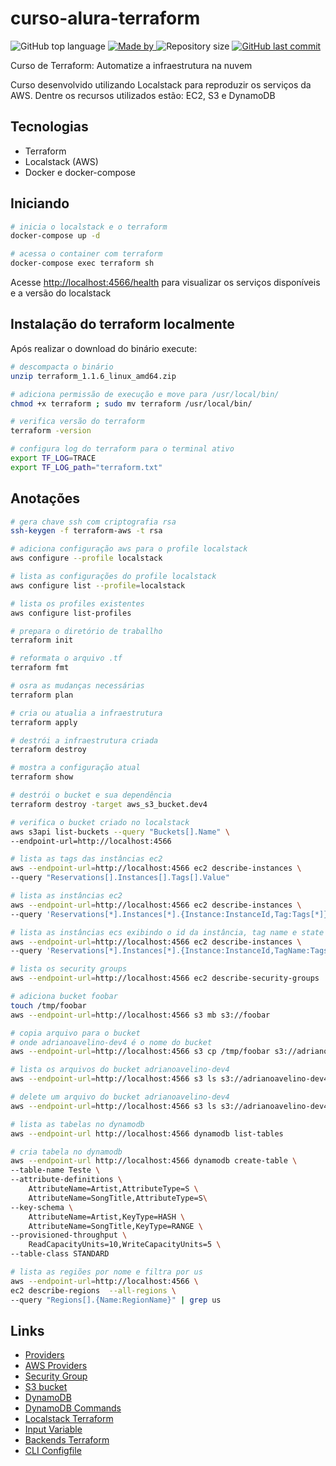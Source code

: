 # curso-alura-terraform
<p>
    <img alt="GitHub top language" src="https://img.shields.io/github/languages/top/my-study-area/curso-alura-terraform">
    <a href="https://github.com/my-study-area">
        <img alt="Made by" src="https://img.shields.io/badge/made%20by-adriano%20avelino-gree">
    </a>
    <img alt="Repository size" src="https://img.shields.io/github/repo-size/my-study-area/curso-alura-terraform">
    <a href="https://github.com/EliasGcf/readme-template/commits/master">
    <img alt="GitHub last commit" src="https://img.shields.io/github/last-commit/my-study-area/curso-alura-terraform">
    </a>
</p>

Curso de Terraform: Automatize a infraestrutura na nuvem

Curso desenvolvido utilizando Localstack para reproduzir os serviços da AWS. Dentre os recursos utilizados estão: EC2, S3 e DynamoDB
## Tecnologias
- Terraform
- Localstack (AWS)
- Docker e docker-compose 

## Iniciando
```bash
# inicia o localstack e o terraform
docker-compose up -d

# acessa o container com terraform
docker-compose exec terraform sh
```
Acesse [http://localhost:4566/health](http://localhost:4566/health) para visualizar os serviços disponíveis e a versão do localstack

## Instalação do terraform localmente
Após realizar o download do binário execute:
```bash
# descompacta o binário
unzip terraform_1.1.6_linux_amd64.zip

# adiciona permissão de execução e move para /usr/local/bin/
chmod +x terraform ; sudo mv terraform /usr/local/bin/

# verifica versão do terraform
terraform -version

# configura log do terraform para o terminal ativo
export TF_LOG=TRACE
export TF_LOG_path="terraform.txt"
```

## Anotações
```bash
# gera chave ssh com criptografia rsa
ssh-keygen -f terraform-aws -t rsa

# adiciona configuração aws para o profile localstack
aws configure --profile localstack

# lista as configurações do profile localstack
aws configure list --profile=localstack

# lista os profiles existentes
aws configure list-profiles

# prepara o diretório de traballho
terraform init

# reformata o arquivo .tf
terraform fmt

# osra as mudanças necessárias 
terraform plan

# cria ou atualia a infraestrutura
terraform apply

# destrói a infraestrutura criada
terraform destroy

# mostra a configuração atual
terraform show

# destrói o bucket e sua dependência
terraform destroy -target aws_s3_bucket.dev4

# verifica o bucket criado no localstack
aws s3api list-buckets --query "Buckets[].Name" \
--endpoint-url=http://localhost:4566

# lista as tags das instâncias ec2 
aws --endpoint-url=http://localhost:4566 ec2 describe-instances \
--query "Reservations[].Instances[].Tags[].Value"

# lista as instâncias ec2
aws --endpoint-url=http://localhost:4566 ec2 describe-instances \
--query 'Reservations[*].Instances[*].{Instance:InstanceId,Tag:Tags[*]}'

# lista as instâncias ecs exibindo o id da instância, tag name e state
aws --endpoint-url=http://localhost:4566 ec2 describe-instances \
--query 'Reservations[*].Instances[*].{Instance:InstanceId,TagName:Tags[*].Value,State:State}'

# lista os security groups
aws --endpoint-url=http://localhost:4566 ec2 describe-security-groups

# adiciona bucket foobar
touch /tmp/foobar
aws --endpoint-url=http://localhost:4566 s3 mb s3://foobar

# copia arquivo para o bucket
# onde adrianoavelino-dev4 é o nome do bucket
aws --endpoint-url=http://localhost:4566 s3 cp /tmp/foobar s3://adrianoavelino-dev4

# lista os arquivos do bucket adrianoavelino-dev4
aws --endpoint-url=http://localhost:4566 s3 ls s3://adrianoavelino-dev4

# delete um arquivo do bucket adrianoavelino-dev4
aws --endpoint-url=http://localhost:4566 s3 ls s3://adrianoavelino-dev4

# lista as tabelas no dynamodb
aws --endpoint-url http://localhost:4566 dynamodb list-tables 

# cria tabela no dynamodb
aws --endpoint-url http://localhost:4566 dynamodb create-table \
--table-name Teste \
--attribute-definitions \
    AttributeName=Artist,AttributeType=S \
    AttributeName=SongTitle,AttributeType=S\
--key-schema \
    AttributeName=Artist,KeyType=HASH \
    AttributeName=SongTitle,KeyType=RANGE \
--provisioned-throughput \
    ReadCapacityUnits=10,WriteCapacityUnits=5 \
--table-class STANDARD

# lista as regiões por nome e filtra por us
aws --endpoint-url=http://localhost:4566 \
ec2 describe-regions  --all-regions \
--query "Regions[].{Name:RegionName}" | grep us
```

## Links
- [Providers](https://registry.terraform.io/browse/providers)
- [AWS Providers](https://registry.terraform.io/providers/hashicorp/aws/latest/docs)
- [Security Group](https://registry.terraform.io/providers/hashicorp/aws/latest/docs/resources/security_group)
- [S3 bucket](https://registry.terraform.io/providers/hashicorp/aws/latest/docs/resources/s3_bucket)
- [DynamoDB](https://registry.terraform.io/providers/hashicorp/aws/latest/docs/resources/dynamodb_table)
- [DynamoDB Commands](https://docs.aws.amazon.com/cli/latest/reference/dynamodb/index.html)
- [Localstack Terraform](https://docs.localstack.cloud/integrations/terraform/)
- [Input Variable](https://www.terraform.io/language/values/variables#input-variables)
- [Backends Terraform](https://www.terraform.io/language/settings/backends)
- [CLI Configfile](https://www.terraform.io/cli/config/config-file)
